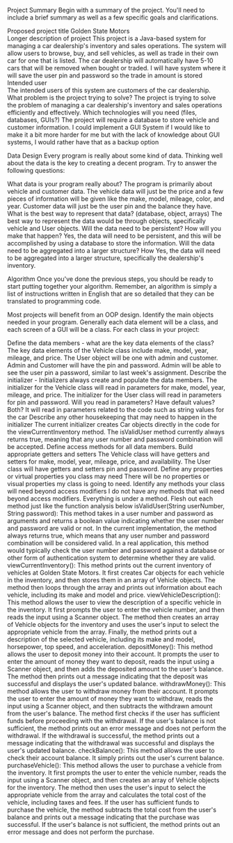 
Project Summary 
Begin with a summary of the project. You'll need to include a brief summary as well as a few specific goals and clarifications.

Proposed project title
Golden State Motors  
Longer description of project
This project is a Java-based system for managing a car dealership's inventory and sales operations. The system will allow users to browse, buy, and sell vehicles, as well as trade in their own car for one that is listed. The car dealership will automatically have 5-10 cars that will be removed when bought or traded. I will have system where it will save the user pin and password so the trade in amount is stored 
Intended user	
The intended users of this system are customers of the car dealership.
What problem is the project trying to solve?
The project is trying to solve the problem of managing a car dealership's inventory and sales operations efficiently and effectively. 
Which technologies will you need (files, databases, GUIs?)
The project will require a database to store vehicle and customer information.
I could implement a GUI System if I would like to make it a bit more harder for me but with the lack of knowledge about GUI systems, I would rather have that as a backup option

Data Design
Every program is really about some kind of data. Thinking well about the data is the key to creating a decent program. Try to answer the following questions:

What data is your program really about?
The program is primarily about vehicle and customer data. The vehicle data will just be the price and a few pieces of information will be given like the make, model, mileage, color, and year. Customer data will just be the user pin and the balance they have. 
What is the best way to represent that data? (database, object, arrays)
The best way to represent the data would be through objects, specifically vehicle and User objects.
Will the data need to be persistent? How will you make that happen?
Yes, the data will need to be persistent, and this will be accomplished by using a database to store the information.
Will the data need to be aggregated into a larger structure? How
Yes, the data will need to be aggregated into a larger structure, specifically the dealership's inventory.

Algorithm
Once you've done the previous steps, you should be ready to start putting together your algorithm. Remember, an algorithm is simply a list of instructions written in English that are so detailed that they can be translated to programming code.

Most projects will benefit from an OOP design. Identify the main objects needed in your program. Generally each data element will be a class, and each screen of a GUI will be a class. For each class in your project:



Define the data members - what are the key data elements of the class?
The key data elements of the Vehicle class include make, model, year, mileage, and price. The User object will be one with admin and customer. Admin and Customer will have the pin and password. Admin will be able to see the user pin a password, similar to last week's assignment. 
Describe the initializer - Initializers always create and populate the data members.
The initializer for the Vehicle class will read in parameters for make, model, year, mileage, and price. The initializer for the User class will read in parameters for pin and password. 
Will you read in parameters? Have default values? Both?
It will read in parameters related to the code such as string values for the car 
Describe any other housekeeping that may need to happen in the initializer
The current initializer creates Car objects directly in the code for the viewCurrentInventory method. The isValidUser method currently always returns true, meaning that any user number and password combination will be accepted. 
Define access methods for all data members. Build appropriate getters and setters
The Vehicle class will have getters and setters for make, model, year, mileage, price, and availability. The User class will have getters and setters pin and password.
Define any properties or virtual properties you class may need
There will be no properties or visual properties my class is going to need.
Identify any methods your class will need beyond access modifiers
I do not have any methods that will need beyond access modifiers. Everything is under a method.
Flesh out each method just like the function analysis below
isValidUser(String userNumber, String password): This method takes in a user number and password as arguments and returns a boolean value indicating whether the user number and password are valid or not. In the current implementation, the method always returns true, which means that any user number and password combination will be considered valid. In a real application, this method would typically check the user number and password against a database or other form of authentication system to determine whether they are valid.
viewCurrentInventory(): This method prints out the current inventory of vehicles at Golden State Motors. It first creates Car objects for each vehicle in the inventory, and then stores them in an array of Vehicle objects. The method then loops through the array and prints out information about each vehicle, including its make and model and price.
viewVehicleDescription(): This method allows the user to view the description of a specific vehicle in the inventory. It first prompts the user to enter the vehicle number, and then reads the input using a Scanner object. The method then creates an array of Vehicle objects for the inventory and uses the user's input to select the appropriate vehicle from the array. Finally, the method prints out a description of the selected vehicle, including its make and model, horsepower, top speed, and acceleration.
depositMoney(): This method allows the user to deposit money into their account. It prompts the user to enter the amount of money they want to deposit, reads the input using a Scanner object, and then adds the deposited amount to the user's balance. The method then prints out a message indicating that the deposit was successful and displays the user's updated balance.
withdrawMoney(): This method allows the user to withdraw money from their account. It prompts the user to enter the amount of money they want to withdraw, reads the input using a Scanner object, and then subtracts the withdrawn amount from the user's balance. The method first checks if the user has sufficient funds before proceeding with the withdrawal. If the user's balance is not sufficient, the method prints out an error message and does not perform the withdrawal. If the withdrawal is successful, the method prints out a message indicating that the withdrawal was successful and displays the user's updated balance.
checkBalance(): This method allows the user to check their account balance. It simply prints out the user's current balance.
purchaseVehicle(): This method allows the user to purchase a vehicle from the inventory. It first prompts the user to enter the vehicle number, reads the input using a Scanner object, and then creates an array of Vehicle objects for the inventory. The method then uses the user's input to select the appropriate vehicle from the array and calculates the total cost of the vehicle, including taxes and fees. If the user has sufficient funds to purchase the vehicle, the method subtracts the total cost from the user's balance and prints out a message indicating that the purchase was successful. If the user's balance is not sufficient, the method prints out an error message and does not perform the purchase.


